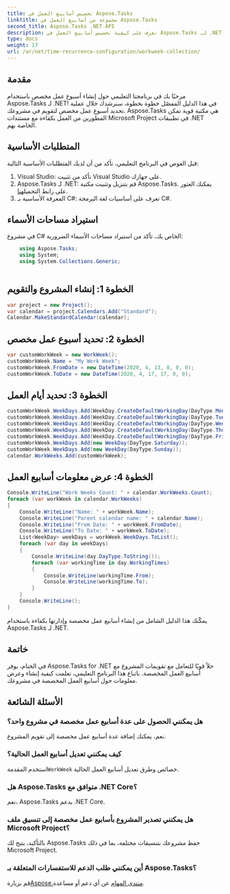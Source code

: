 ```yaml
---
title: تخصيص أسابيع العمل في Aspose.Tasks
linktitle: مجموعة من أسابيع العمل في Aspose.Tasks
second_title: Aspose.Tasks .NET API
description: تعرف على كيفية تخصيص أسابيع العمل في Aspose.Tasks لـ .NET. دليل خطوة بخطوة لإنشاء تقاويم المشروع المخصصة. التحميل الان!
type: docs
weight: 17
url: /ar/net/time-recurrence-configuration/workweek-collection/
---
```

## مقدمة
مرحبًا بك في برنامجنا التعليمي حول إنشاء أسبوع عمل مخصص باستخدام Aspose.Tasks لـ .NET! في هذا الدليل المفصّل خطوة بخطوة، سنرشدك خلال عملية تحديد أسبوع عمل مخصص لتقويم في مشروعك. Aspose.Tasks هي مكتبة قوية تمكن المطورين من العمل بكفاءة مع مستندات Microsoft Project في تطبيقات .NET الخاصة بهم.
## المتطلبات الأساسية
قبل الغوص في البرنامج التعليمي، تأكد من أن لديك المتطلبات الأساسية التالية:
1. Visual Studio: تأكد من تثبيت Visual Studio على جهازك.
2.  Aspose.Tasks لـ .NET: قم بتنزيل وتثبيت مكتبة Aspose.Tasks. يمكنك العثور على رابط التحميل[هنا](https://releases.aspose.com/tasks/net/).
3. المعرفة الأساسية بـ C#: تعرف على أساسيات لغة البرمجة C#.
## استيراد مساحات الأسماء
في مشروع C# الخاص بك، تأكد من استيراد مساحات الأسماء الضرورية:
```csharp
    using Aspose.Tasks;
    using System;
    using System.Collections.Generic;
    
```
## الخطوة 1: إنشاء المشروع والتقويم
```csharp
var project = new Project();
var calendar = project.Calendars.Add("Standard");
Calendar.MakeStandardCalendar(calendar);
```
## الخطوة 2: تحديد أسبوع عمل مخصص
```csharp
var customWorkWeek = new WorkWeek();
customWorkWeek.Name = "My Work Week";
customWorkWeek.FromDate = new DateTime(2020, 4, 13, 8, 0, 0);
customWorkWeek.ToDate = new DateTime(2020, 4, 17, 17, 0, 0);
```
## الخطوة 3: تحديد أيام العمل
```csharp
customWorkWeek.WeekDays.Add(WeekDay.CreateDefaultWorkingDay(DayType.Monday));
customWorkWeek.WeekDays.Add(WeekDay.CreateDefaultWorkingDay(DayType.Tuesday));
customWorkWeek.WeekDays.Add(WeekDay.CreateDefaultWorkingDay(DayType.Wednesday));
customWorkWeek.WeekDays.Add(WeekDay.CreateDefaultWorkingDay(DayType.Thursday));
customWorkWeek.WeekDays.Add(WeekDay.CreateDefaultWorkingDay(DayType.Friday));
customWorkWeek.WeekDays.Add(new WeekDay(DayType.Saturday));
customWorkWeek.WeekDays.Add(new WeekDay(DayType.Sunday));
calendar.WorkWeeks.Add(customWorkWeek);
```
## الخطوة 4: عرض معلومات أسابيع العمل
```csharp
Console.WriteLine("Work Weeks Count: " + calendar.WorkWeeks.Count);
foreach (var workWeek in calendar.WorkWeeks)
{
    Console.WriteLine("Name: " + workWeek.Name);
    Console.WriteLine("Parent calendar name: " + calendar.Name);
    Console.WriteLine("From Date: " + workWeek.FromDate);
    Console.WriteLine("To Date: " + workWeek.ToDate);
    List<WeekDay> weekDays = workWeek.WeekDays.ToList();
    foreach (var day in weekDays)
    {
        Console.WriteLine(day.DayType.ToString());
        foreach (var workingTime in day.WorkingTimes)
        {
            Console.WriteLine(workingTime.From);
            Console.WriteLine(workingTime.To);
        }
    }
    Console.WriteLine();
}
```
يمكّنك هذا الدليل الشامل من إنشاء أسابيع عمل مخصصة وإدارتها بكفاءة باستخدام Aspose.Tasks لـ .NET.
## خاتمة
في الختام، يوفر Aspose.Tasks for .NET حلاً قويًا للتعامل مع تقويمات المشروع مع أسابيع العمل المخصصة. باتباع هذا البرنامج التعليمي، تعلمت كيفية إنشاء وعرض معلومات حول أسابيع العمل المخصصة في مشروعك.
## الأسئلة الشائعة
### هل يمكنني الحصول على عدة أسابيع عمل مخصصة في مشروع واحد؟
نعم، يمكنك إضافة عدة أسابيع عمل مخصصة إلى تقويم المشروع.
### كيف يمكنني تعديل أسابيع العمل الحالية؟
 استخدم المقدمة`WorkWeek` خصائص وطرق تعديل أسابيع العمل الحالية.
### هل Aspose.Tasks متوافق مع .NET Core؟
نعم، Aspose.Tasks يدعم .NET Core.
### هل يمكنني تصدير المشروع بأسابيع عمل مخصصة إلى تنسيق ملف Microsoft Project؟
بالتأكيد، يتيح لك Aspose.Tasks حفظ مشروعك بتنسيقات مختلفة، بما في ذلك Microsoft Project.
### أين يمكنني طلب الدعم للاستفسارات المتعلقة بـ Aspose.Tasks؟
 قم بزيارة[Aspose.منتدى المهام](https://forum.aspose.com/c/tasks/15) عن أي دعم أو مساعدة.